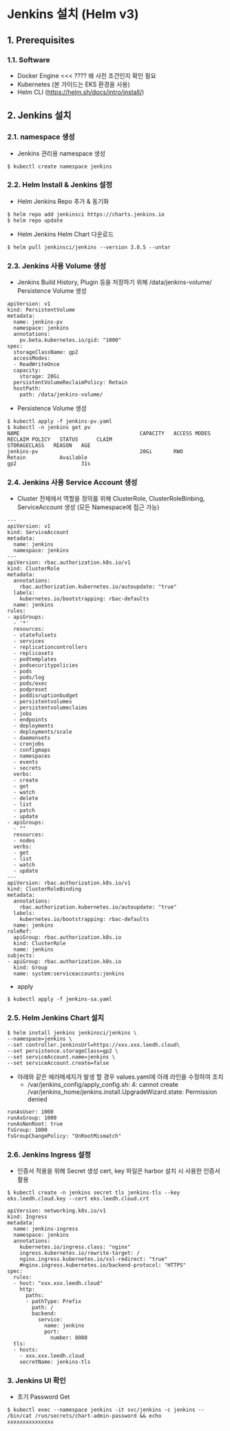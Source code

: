 # Jenkins 설치 (Helm v3)

## 1. Prerequisites

### 1.1. Software

- Docker Engine <<< ???? 왜 사전 조건인지 확인 필요
- Kubernetes (본 가이드는 EKS 환경을 사용)
- Helm CLI (https://helm.sh/docs/intro/install/)


## 2. Jenkins 설치

### 2.1. namespace 생성
- Jenkins 관리용 namespace 생성

```
$ kubectl create namespace jenkins
```

### 2.2. Helm Install & Jenkins 설정
- Helm Jenkins Repo 추가 & 동기화

```
$ helm repo add jenkinsci https://charts.jenkins.io
$ helm repo update
```

- Helm Jenkins Helm Chart 다운로드

```
$ helm pull jenkinsci/jenkins --version 3.8.5 --untar
```


### 2.3. Jenkins 사용 Volume 생성
- Jenkins Build History, Plugin 등을 저장하기 위해 /data/jenkins-volume/ Persistence Volume 생성

```
apiVersion: v1
kind: PersistentVolume
metadata:
  name: jenkins-pv
  namespace: jenkins
  annotations:
    pv.beta.kubernetes.io/gid: "1000"
spec:
  storageClassName: gp2
  accessModes:
  - ReadWriteOnce
  capacity:
    storage: 20Gi
  persistentVolumeReclaimPolicy: Retain
  hostPath:
    path: /data/jenkins-volume/
```

- Persistence Volume 생성

```
$ kubectl apply -f jenkins-pv.yaml
$ kubectl -n jenkins get pv
NAME                                       CAPACITY   ACCESS MODES   RECLAIM POLICY   STATUS      CLAIM                                                        STORAGECLASS   REASON   AGE
jenkins-pv                                 20Gi       RWO            Retain           Available                                                                gp2                     31s
```

### 2.4. Jenkins 사용 Service Account 생성
- Cluster 전체에서 역할을 정의를 위해 ClusterRole, ClusterRoleBinbing, ServiceAccount 생성 (모든 Namespace에 접근 가능)

```
---
apiVersion: v1
kind: ServiceAccount
metadata:
  name: jenkins
  namespace: jenkins
---
apiVersion: rbac.authorization.k8s.io/v1
kind: ClusterRole
metadata:
  annotations:
    rbac.authorization.kubernetes.io/autoupdate: "true"
  labels:
    kubernetes.io/bootstrapping: rbac-defaults
  name: jenkins
rules:
- apiGroups:
  - '*'
  resources:
  - statefulsets
  - services
  - replicationcontrollers
  - replicasets
  - podtemplates
  - podsecuritypolicies
  - pods
  - pods/log
  - pods/exec
  - podpreset
  - poddisruptionbudget
  - persistentvolumes
  - persistentvolumeclaims
  - jobs
  - endpoints
  - deployments
  - deployments/scale
  - daemonsets
  - cronjobs
  - configmaps
  - namespaces
  - events
  - secrets
  verbs:
  - create
  - get
  - watch
  - delete
  - list
  - patch
  - update
- apiGroups:
  - ""
  resources:
  - nodes
  verbs:
  - get
  - list
  - watch
  - update
---
apiVersion: rbac.authorization.k8s.io/v1
kind: ClusterRoleBinding
metadata:
  annotations:
    rbac.authorization.kubernetes.io/autoupdate: "true"
  labels:
    kubernetes.io/bootstrapping: rbac-defaults
  name: jenkins
roleRef:
  apiGroup: rbac.authorization.k8s.io
  kind: ClusterRole
  name: jenkins
subjects:
- apiGroup: rbac.authorization.k8s.io
  kind: Group
  name: system:serviceaccounts:jenkins
```

- apply

```
$ kubectl apply -f jenkins-sa.yaml
```


### 2.5.  Helm Jenkins Chart 설치

```
$ helm install jenkins jenkinsci/jenkins \
--namespace=jenkins \
--set controller.jenkinsUrl=https://xxx.xxx.leedh.cloud\
--set persistence.storageClass=gp2 \
--set serviceAccount.name=jenkins \
--set serviceAccount.create=false
```

- 아래와 같은 에러메세지가 발생 할 경우 values.yaml에 아래 라인을 수정하여 조치
	- /var/jenkins_config/apply_config.sh: 4: cannot create /var/jenkins_home/jenkins.install.UpgradeWizard.state: Permission denied

```
runAsUser: 1000
runAsGroup: 1000
runAsNonRoot: true
fsGroup: 1000
fsGroupChangePolicy: "OnRootMismatch"
```

### 2.6. Jenkins Ingress 설정

- 인증서 적용을 위해 Secret 생성 cert, key 파일은 harbor 설치 시 사용한 인증서 활용

```
$ kubectl create -n jenkins secret tls jenkins-tls --key eks.leedh.cloud.key --cert eks.leedh.cloud.crt
```

```
apiVersion: networking.k8s.io/v1
kind: Ingress
metadata:
  name: jenkins-ingress
  namespace: jenkins
  annotations:
    kubernetes.io/ingress.class: "nginx"
    ingress.kubernetes.io/rewrite-target: /
    nginx.ingress.kubernetes.io/ssl-redirect: "true"
    #nginx.ingress.kubernetes.io/backend-protocol: "HTTPS"
spec:
  rules:
  - host: "xxx.xxx.leedh.cloud"
    http:
      paths:
      - pathType: Prefix
        path: /
        backend:
          service:
            name: jenkins
            port:
              number: 8080
  tls:
  - hosts:
    - xxx.xxx.leedh.cloud
    secretName: jenkins-tls

```

### 3. Jenkins UI 확인

- 초기 Password Get

```
$ kubectl exec --namespace jenkins -it svc/jenkins -c jenkins -- /bin/cat /run/secrets/chart-admin-password && echo
xxxxxxxxxxxxxxx
```


